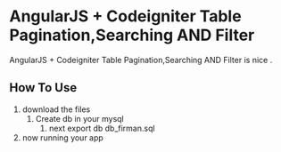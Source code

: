 # AngularJS + Codeigniter Table Pagination,Searching AND Filter

AngularJS + Codeigniter Table Pagination,Searching AND Filter is nice .

## How To Use
1. download the files
	1. Create db in your mysql
		1. next export db db_firman.sql
2. now running your app
